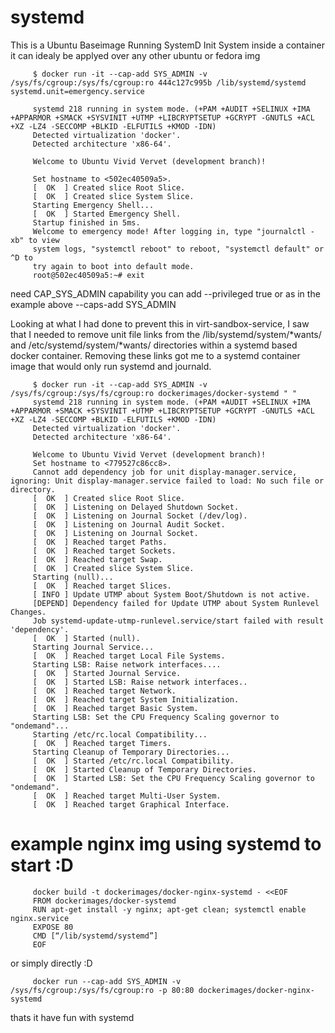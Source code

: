 systemd
=======

This is a Ubuntu Baseimage Running SystemD Init System inside a container it can idealy be applyed over any other ubuntu or fedora img

         $ docker run -it --cap-add SYS_ADMIN -v /sys/fs/cgroup:/sys/fs/cgroup:ro 444c127c995b /lib/systemd/systemd   systemd.unit=emergency.service
         
         systemd 218 running in system mode. (+PAM +AUDIT +SELINUX +IMA +APPARMOR +SMACK +SYSVINIT +UTMP +LIBCRYPTSETUP +GCRYPT -GNUTLS +ACL +XZ -LZ4 -SECCOMP +BLKID -ELFUTILS +KMOD -IDN)
         Detected virtualization 'docker'.
         Detected architecture 'x86-64'.
         
         Welcome to Ubuntu Vivid Vervet (development branch)!
         
         Set hostname to <502ec40509a5>.
         [  OK  ] Created slice Root Slice.
         [  OK  ] Created slice System Slice.
         Starting Emergency Shell...
         [  OK  ] Started Emergency Shell.
         Startup finished in 5ms.
         Welcome to emergency mode! After logging in, type "journalctl -xb" to view
         system logs, "systemctl reboot" to reboot, "systemctl default" or ^D to
         try again to boot into default mode.
         root@502ec40509a5:~# exit

need CAP_SYS_ADMIN capability you can add --privileged true or as in the example above --caps-add SYS_ADMIN

Looking at what I had done to prevent this in virt-sandbox-service, I saw that I needed to remove unit file links from the /lib/systemd/system/*wants/ and  /etc/systemd/system/*wants/ directories within a systemd based docker container.  Removing these links got me to a systemd container image that would only run systemd and journald.



         $ docker run -it --cap-add SYS_ADMIN -v /sys/fs/cgroup:/sys/fs/cgroup:ro dockerimages/docker-systemd " "
         systemd 218 running in system mode. (+PAM +AUDIT +SELINUX +IMA +APPARMOR +SMACK +SYSVINIT +UTMP +LIBCRYPTSETUP +GCRYPT -GNUTLS +ACL +XZ -LZ4 -SECCOMP +BLKID -ELFUTILS +KMOD -IDN)
         Detected virtualization 'docker'.
         Detected architecture 'x86-64'.
         
         Welcome to Ubuntu Vivid Vervet (development branch)!
         Set hostname to <779527c86cc8>.
         Cannot add dependency job for unit display-manager.service, ignoring: Unit display-manager.service failed to load: No such file or directory.
         [  OK  ] Created slice Root Slice.
         [  OK  ] Listening on Delayed Shutdown Socket.
         [  OK  ] Listening on Journal Socket (/dev/log).
         [  OK  ] Listening on Journal Audit Socket.
         [  OK  ] Listening on Journal Socket.
         [  OK  ] Reached target Paths.
         [  OK  ] Reached target Sockets.
         [  OK  ] Reached target Swap.
         [  OK  ] Created slice System Slice.
         Starting (null)...
         [  OK  ] Reached target Slices.
         [ INFO ] Update UTMP about System Boot/Shutdown is not active.
         [DEPEND] Dependency failed for Update UTMP about System Runlevel Changes.
         Job systemd-update-utmp-runlevel.service/start failed with result 'dependency'.
         [  OK  ] Started (null).
         Starting Journal Service...
         [  OK  ] Reached target Local File Systems.
         Starting LSB: Raise network interfaces....
         [  OK  ] Started Journal Service.
         [  OK  ] Started LSB: Raise network interfaces..
         [  OK  ] Reached target Network.
         [  OK  ] Reached target System Initialization.
         [  OK  ] Reached target Basic System.
         Starting LSB: Set the CPU Frequency Scaling governor to "ondemand"...
         Starting /etc/rc.local Compatibility...
         [  OK  ] Reached target Timers.
         Starting Cleanup of Temporary Directories...
         [  OK  ] Started /etc/rc.local Compatibility.
         [  OK  ] Started Cleanup of Temporary Directories.
         [  OK  ] Started LSB: Set the CPU Frequency Scaling governor to "ondemand".
         [  OK  ] Reached target Multi-User System.
         [  OK  ] Reached target Graphical Interface.


# example nginx img using systemd to start :D

         docker build -t dockerimages/docker-nginx-systemd - <<EOF
         FROM dockerimages/docker-systemd
         RUN apt-get install -y nginx; apt-get clean; systemctl enable nginx.service
         EXPOSE 80
         CMD [“/lib/systemd/systemd”]
         EOF


or simply directly :D

         docker run --cap-add SYS_ADMIN -v /sys/fs/cgroup:/sys/fs/cgroup:ro -p 80:80 dockerimages/docker-nginx-systemd


thats it have fun with systemd
